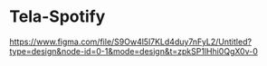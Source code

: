 # Tela-Spotify
https://www.figma.com/file/S9Ow4l5l7KLd4duy7nFyL2/Untitled?type=design&node-id=0-1&mode=design&t=zpkSP1lHhi0QgX0v-0
